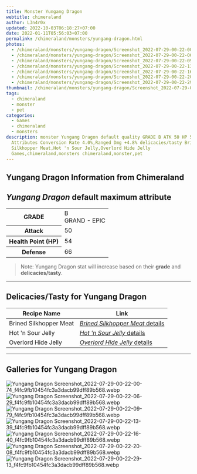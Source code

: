 ```yaml
---
title: Monster Yungang Dragon
webtitle: chimeraland
author: L3n4r0x
updated: 2022-10-03T06:18:27+07:00
date: 2022-01-11T05:56:03+07:00
permalink: /chimeraland/monsters/yungang-dragon.html
photos:
  - /chimeraland/monsters/yungang-dragon/Screenshot_2022-07-29-00-22-00-74_f4fc9fb10454fc3a3dacb99dff89b568.webp
  - /chimeraland/monsters/yungang-dragon/Screenshot_2022-07-29-00-22-06-29_f4fc9fb10454fc3a3dacb99dff89b568.webp
  - /chimeraland/monsters/yungang-dragon/Screenshot_2022-07-29-00-22-09-79_f4fc9fb10454fc3a3dacb99dff89b568.webp
  - /chimeraland/monsters/yungang-dragon/Screenshot_2022-07-29-00-22-13-39_f4fc9fb10454fc3a3dacb99dff89b568.webp
  - /chimeraland/monsters/yungang-dragon/Screenshot_2022-07-29-00-22-16-40_f4fc9fb10454fc3a3dacb99dff89b568.webp
  - /chimeraland/monsters/yungang-dragon/Screenshot_2022-07-29-00-22-20-08_f4fc9fb10454fc3a3dacb99dff89b568.webp
  - /chimeraland/monsters/yungang-dragon/Screenshot_2022-07-29-00-22-29-13_f4fc9fb10454fc3a3dacb99dff89b568.webp
thumbnail: /chimeraland/monsters/yungang-dragon/Screenshot_2022-07-29-00-22-00-74_f4fc9fb10454fc3a3dacb99dff89b568.webp
tags:
  - chimeraland
  - monster
  - pet
categories:
  - Games
  - chimeraland
  - monsters
description: monster Yungang Dragon default quality GRADE B ATK 50 HP 54 DEF 66
  Attributes Conversion Rate 4.0%,Ranged Dmg +4.8% delicacies/tasty Brined
  Silkhopper Meat,Hot 'n Sour Jelly,Overlord Hide Jelly
  Games,chimeraland,monsters chimeraland,monster,pet
---
```


<link
  rel="stylesheet"
  href="https://rawcdn.githack.com/dimaslanjaka/Web-Manajemen/870a349/css/bootstrap-5-3-0-alpha3-wrapper.css"
/>
<section id="bootstrap-wrapper">
  <div data-bs-theme="dark">
    <h2>Yungang Dragon Information from Chimeraland</h2>
    <h2 id="attribute"><i>Yungang Dragon</i> default maximum attribute</h2>
    <div class="row">
      <div class="col mb-2">
        <div class="card">
          <div class="card-body">
            <table>
              <tr>
                <th>GRADE</th>
                <td>B <br /><span class="text-purple">GRAND - EPIC</span></td>
              </tr>
              <tr>
                <th>Attack</th>
                <td>50</td>
              </tr>
              <tr>
                <th>Health Point (HP)</th>
                <td>54</td>
              </tr>
              <tr>
                <th>Defense</th>
                <td>66</td>
              </tr>
            </table>
          </div>
        </div>
      </div>
    </div>
    <blockquote>
      Note: Yungang Dragon stat will increase based on their <b>grade</b> and
      <b>delicacies/tasty</b>.
    </blockquote>
    <hr />
    <h2 id="delicacies">Delicacies/Tasty for Yungang Dragon</h2>
    <div class="card">
      <div class="card-body">
        <div class="table-responsive">
          <table class="table table-striped">
            <thead>
              <tr>
                <th>Recipe Name</th>
                <th>Link</th>
              </tr>
            </thead>
            <tbody>
              <tr>
                <td>Brined Silkhopper Meat</td>
                <td>
                  <a
                    href="#"
                    class="text-primary"
                    title="Click here to view recipe Brined Silkhopper Meat details"
                    ><i>Brined Silkhopper Meat</i> details</a
                  >
                </td>
              </tr>
              <tr>
                <td>Hot &#x27;n Sour Jelly</td>
                <td>
                  <a
                    href="https://www.webmanajemen.com/chimeraland/recipes/hot-n-sour-jelly.html"
                    class="text-primary"
                    title="Click here to view recipe Hot &#x27;n Sour Jelly details"
                    ><i>Hot &#x27;n Sour Jelly</i> details</a
                  >
                </td>
              </tr>
              <tr>
                <td>Overlord Hide Jelly</td>
                <td>
                  <a
                    href="https://www.webmanajemen.com/chimeraland/recipes/overlord-hide-jelly.html"
                    class="text-primary"
                    title="Click here to view recipe Overlord Hide Jelly details"
                    ><i>Overlord Hide Jelly</i> details</a
                  >
                </td>
              </tr>
            </tbody>
          </table>
        </div>
      </div>
    </div>
    <hr />
    <div id="gallery">
      <h2>Galleries for Yungang Dragon</h2>
      <div class="row">
        <div class="col-lg-6 col-12">
          <img
            src="https://www.webmanajemen.com/chimeraland/monsters/yungang-dragon/Screenshot_2022-07-29-00-22-00-74_f4fc9fb10454fc3a3dacb99dff89b568.webp"
            alt="Yungang Dragon Screenshot_2022-07-29-00-22-00-74_f4fc9fb10454fc3a3dacb99dff89b568.webp"
          />
        </div>
        <div class="col-lg-6 col-12">
          <img
            src="https://www.webmanajemen.com/chimeraland/monsters/yungang-dragon/Screenshot_2022-07-29-00-22-06-29_f4fc9fb10454fc3a3dacb99dff89b568.webp"
            alt="Yungang Dragon Screenshot_2022-07-29-00-22-06-29_f4fc9fb10454fc3a3dacb99dff89b568.webp"
          />
        </div>
        <div class="col-lg-6 col-12">
          <img
            src="https://www.webmanajemen.com/chimeraland/monsters/yungang-dragon/Screenshot_2022-07-29-00-22-09-79_f4fc9fb10454fc3a3dacb99dff89b568.webp"
            alt="Yungang Dragon Screenshot_2022-07-29-00-22-09-79_f4fc9fb10454fc3a3dacb99dff89b568.webp"
          />
        </div>
        <div class="col-lg-6 col-12">
          <img
            src="https://www.webmanajemen.com/chimeraland/monsters/yungang-dragon/Screenshot_2022-07-29-00-22-13-39_f4fc9fb10454fc3a3dacb99dff89b568.webp"
            alt="Yungang Dragon Screenshot_2022-07-29-00-22-13-39_f4fc9fb10454fc3a3dacb99dff89b568.webp"
          />
        </div>
        <div class="col-lg-6 col-12">
          <img
            src="https://www.webmanajemen.com/chimeraland/monsters/yungang-dragon/Screenshot_2022-07-29-00-22-16-40_f4fc9fb10454fc3a3dacb99dff89b568.webp"
            alt="Yungang Dragon Screenshot_2022-07-29-00-22-16-40_f4fc9fb10454fc3a3dacb99dff89b568.webp"
          />
        </div>
        <div class="col-lg-6 col-12">
          <img
            src="https://www.webmanajemen.com/chimeraland/monsters/yungang-dragon/Screenshot_2022-07-29-00-22-20-08_f4fc9fb10454fc3a3dacb99dff89b568.webp"
            alt="Yungang Dragon Screenshot_2022-07-29-00-22-20-08_f4fc9fb10454fc3a3dacb99dff89b568.webp"
          />
        </div>
        <div class="col-lg-6 col-12">
          <img
            src="https://www.webmanajemen.com/chimeraland/monsters/yungang-dragon/Screenshot_2022-07-29-00-22-29-13_f4fc9fb10454fc3a3dacb99dff89b568.webp"
            alt="Yungang Dragon Screenshot_2022-07-29-00-22-29-13_f4fc9fb10454fc3a3dacb99dff89b568.webp"
          />
        </div>
      </div>
    </div>
  </div>
</section>